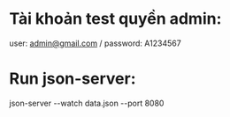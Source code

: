 # Tài khoản test quyền admin:
user: admin@gmail.com /
password: A1234567

# Run json-server:
json-server --watch data.json --port 8080
